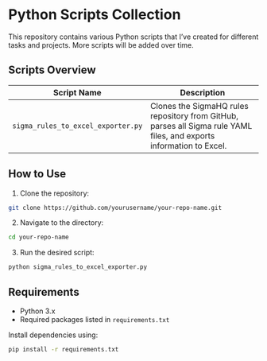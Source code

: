 # Python Scripts Collection

This repository contains various Python scripts that I’ve created for different tasks and projects. More scripts will be added over time.

## Scripts Overview

| Script Name                        | Description                                                                                                         |
|-----------------------------------|---------------------------------------------------------------------------------------------------------------------|
| `sigma_rules_to_excel_exporter.py` | Clones the SigmaHQ rules repository from GitHub, parses all Sigma rule YAML files, and exports information to Excel. |

## How to Use

1. Clone the repository:
```bash
git clone https://github.com/yourusername/your-repo-name.git
```

2. Navigate to the directory:
```bash
cd your-repo-name
```

3. Run the desired script:
```bash
python sigma_rules_to_excel_exporter.py
```

## Requirements

- Python 3.x
- Required packages listed in `requirements.txt`

Install dependencies using:
```bash
pip install -r requirements.txt
```
